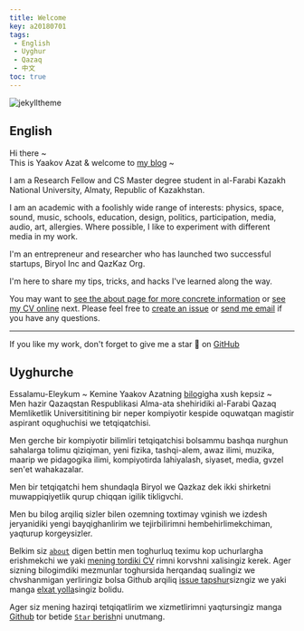 ```yaml
---
title: Welcome
key: a20180701
tags: 
 - English
 - Uyghur
 - Qazaq
 - 中文
toc: true
---
```

   ![jekylltheme](https://yaakovazat.com/blog/_posts/2018-07-01-welcome.assets/jekylltheme.jpg)

## English  
Hi there ~  
This is Yaakov Azat & welcome to [my blog](https://yaakovazat.com/blog) ~

I am a Research Fellow and CS Master degree student in al-Farabi Kazakh National University, Almaty, Republic of Kazakhstan.    

I am an academic with a foolishly wide range of interests: physics, space, sound, music, schools, education, design, politics, participation, media, audio, art, allergies. Where possible, I like to experiment with different media in my work.

I'm an entrepreneur and researcher who has launched two successful startups, Biryol Inc and QazKaz Org.     

I'm here to share my tips, tricks, and hacks I've learned along the way.

You may want to [see the about page for more concrete information](https://yaakovazat/blog/about) or [see my CV online](https://yaakovazat/CV/) next. Please feel free to [create an issue](https://github.com/yaakovazat/blog/issues) or [send me email](mailto:yaakovazat@gmail.com) if you have any questions.

---

If you like my work, don't forget to give me a star :star2: on [GitHub](https://github.com/yaakovazat)

## Uyghurche    
Essalamu-Eleykum ~
Kemine Yaakov Azatning [bilog](https://yaakovazat/blog)igha xush kepsiz ~   
Men hazir Qazaqstan Respublikasi Alma-ata shehiridiki al-Farabi Qazaq Memliketlik Universititining bir neper kompiyotir kespide oquwatqan magistir aspirant oqughuchisi we tetqiqatchisi.   

Men gerche bir kompiyotir bilimliri tetqiqatchisi bolsammu bashqa nurghun sahalarga tolimu qiziqiman, yeni fizika, tashqi-alem, awaz ilimi, muzika, maarip we pidagogika ilimi, kompiyotirda lahiyalash, siyaset, media, gvzel sen'et wahakazalar.  

Men bir tetqiqatchi hem shundaqla Biryol we Qazkaz dek ikki shirketni muwappiqiyetlik qurup chiqqan igilik tikligvchi.

Men bu bilog arqiliq sizler bilen ozemning toxtimay vginish we izdesh jeryanidiki yengi bayqighanlirim we tejirbilirimni hembehirlimekchiman, yaqturup korgeysizler.    

Belkim siz [`about`](https://yaakovazat.com/blog/about) digen bettin men toghurluq teximu kop uchurlargha erishmekchi we yaki [mening tordiki CV](https://yaakovazat.com/CV/) rimni korvshni xalisingiz kerek. Ager sizning bilogimdiki mezmunlar toghursida herqandaq sualingiz we chvshanmigan yerliringiz bolsa Github arqiliq [issue tapshur](https://github.com/yaakovazat/blog/issues)sizngiz we yaki manga [elxat yolla](mailto:yaakovazat@gmail.com)singiz bolidu.  

Ager siz mening hazirqi tetqiqatlirim we xizmetlirimni yaqtursingiz manga [Github](https://github.com/yaakovazat) tor betide [`Star` berish](https://github.com/yaakovazat)ni unutmang.